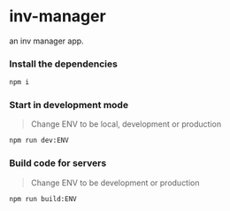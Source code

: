 # inv-manager

an inv manager app.

### Install the dependencies

```bash
npm i
```

### Start in development mode

>  Change ENV to be local, development or production

```bash
npm run dev:ENV
```

### Build code for servers

>  Change ENV to be development or production

```bash
npm run build:ENV
```
